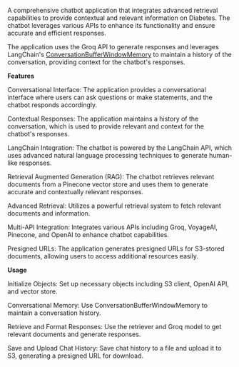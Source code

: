 A comprehensive chatbot application that integrates advanced retrieval capabilities to provide contextual and relevant information on Diabetes. The chatbot leverages various APIs to enhance its functionality and ensure accurate and efficient responses.

The application uses the Groq API to generate responses and leverages LangChain's [ConversationBufferWindowMemory](https://python.langchain.com/v0.1/docs/modules/memory/types/buffer_window/) to maintain a history of the conversation, providing context for the chatbot's responses.

**Features**

Conversational Interface: The application provides a conversational interface where users can ask questions or make statements, and the chatbot responds accordingly.

Contextual Responses: The application maintains a history of the conversation, which is used to provide relevant and context for the chatbot's responses.

LangChain Integration: The chatbot is powered by the LangChain API, which uses advanced natural language processing techniques to generate human-like responses.

Retrieval Augmented Generation (RAG): The chatbot retrieves relevant documents from a Pinecone vector store and uses them to generate accurate and contextually relevant responses.

Advanced Retrieval: Utilizes a powerful retrieval system to fetch relevant documents and information.

Multi-API Integration: Integrates various APIs including Groq, VoyageAI, Pinecone, and OpenAI to enhance chatbot capabilities.

Presigned URLs: The application generates presigned URLs for S3-stored documents, allowing users to access additional resources easily.



**Usage**

Initialize Objects: Set up necessary objects including S3 client, OpenAI API, and vector store.

Conversational Memory: Use ConversationBufferWindowMemory to maintain a conversation history.

Retrieve and Format Responses: Use the retriever and Groq model to get relevant documents and generate responses.

Save and Upload Chat History: Save chat history to a file and upload it to S3, generating a presigned URL for download.

